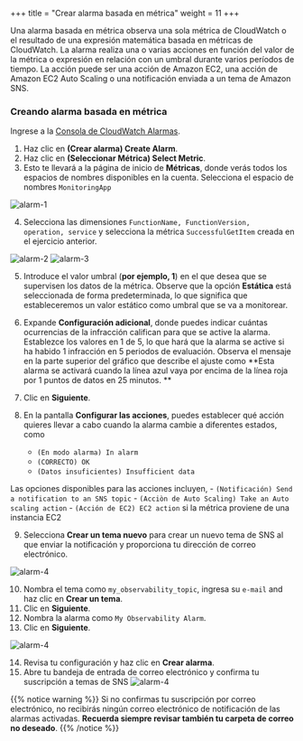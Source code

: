 +++
title = "Crear alarma basada en métrica"
weight = 11
+++

Una alarma basada en métrica observa una sola métrica de CloudWatch o el resultado de una expresión matemática basada en métricas de CloudWatch. La alarma realiza una o varias acciones en función del valor de la métrica o expresión en relación con un umbral durante varios períodos de tiempo. La acción puede ser una acción de Amazon EC2, una acción de Amazon EC2 Auto Scaling o una notificación enviada a un tema de Amazon SNS.

### Creando alarma basada en métrica

Ingrese a la [Consola de CloudWatch Alarmas](https://console.aws.amazon.com/cloudwatch/home?#alarmsV2:).

1. Haz clic en **(Crear alarma) Create Alarm**.
1. Haz clic en **(Seleccionar Métrica) Select Metric**.
1. Esto te llevará a la página de inicio de **Métricas**, donde verás todos los espacios de nombres disponibles en la cuenta. Selecciona el espacio de nombres `MonitoringApp`

![alarm-1](/images/alarm_1.png?width=60pc)

4. Selecciona las dimensiones `FunctionName, FunctionVersion, operation, service` y  selecciona la métrica `SuccessfulGetItem` creada en el ejercicio anterior.

![alarm-2](/images/alarm_2.png?width=60pc)
![alarm-3](/images/alarm_3.png?width=60pc)

5. Introduce el valor umbral (**por ejemplo, 1**) en el que desea que se supervisen los datos de la métrica. Observe que la opción **Estática** está seleccionada de forma predeterminada, lo que significa que estableceremos un valor estático como umbral que se va a monitorear.

6. Expande **Configuración adicional**, donde puedes indicar cuántas ocurrencias de la infracción califican para que se active la alarma. Establezce los valores en 1 de 5, lo que hará que la alarma se active si ha habido 1 infracción en 5 periodos de evaluación. Observa el mensaje en la parte superior del gráfico que describe el ajuste como **Esta alarma se activará cuando la línea azul vaya por encima de la línea roja por 1 puntos de datos en 25 minutos. **

7. Clic en **Siguiente**.

8. En la pantalla **Configurar las acciones**, puedes establecer qué acción quieres llevar a cabo cuando la alarma cambie a diferentes estados, como

    - `(En modo alarma) In alarm`
    - `(CORRECTO) OK`
    - `(Datos insuficientes) Insufficient data`

Las opciones disponibles para las acciones incluyen, - `(Notificación) Send a notification to an SNS topic` - `(Acciòn de Auto Scaling) Take an Auto scaling action` - `(Acción de EC2) EC2 action` si la métrica proviene de una instancia EC2

9. Selecciona **Crear un tema nuevo** para crear un nuevo tema de SNS al que enviar la notificación y proporciona tu dirección de correo electrónico.

![alarm-4](/images/alarm_4.png?width=50pc)

10. Nombra el tema como `my_observability_topic`, ingresa su `e-mail` and haz clic en **Crear un tema**.
11. Clic en **Siguiente**.
12. Nombra la alarma como `My Observability Alarm`.
13. Clic en **Siguiente**.

![alarm-4](/images/alarm_name.png?width=50pc)

14. Revisa tu configuración y haz clic en **Crear alarma**.
15. Abre tu bandeja de entrada de correo electrónico y confirma tu suscripción a temas de SNS 
![alarm-4](/images/alarm_confirm.png?width=50pc)


{{% notice warning %}}
Si no confirmas tu suscripción por correo electrónico, no recibirás ningún correo electrónico de notificación de las alarmas activadas. **Recuerda siempre revisar también tu carpeta de correo no deseado**.
{{% /notice %}}